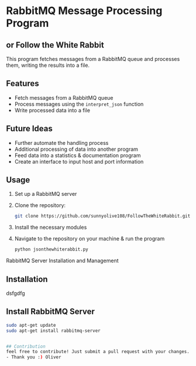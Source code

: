 # RabbitMQ Message Processing Program
## or Follow the White Rabbit

This program fetches messages from a RabbitMQ queue and processes them, writing the results into a file.

## Features

- Fetch messages from a RabbitMQ queue
- Process messages using the `interpret_json` function
- Write processed data into a file

## Future Ideas

- Further automate the handling process
- Additional processing of data into another program
- Feed data into a statistics & documentation program
- Create an interface to input host and port information

## Usage

1. Set up a RabbitMQ server
2. Clone the repository:

   ```bash
   git clone https://github.com/sunnyolive108/FollowTheWhiteRabbit.git
3. Install the necessary modules
4. Navigate to the repository on your machine & run the program
   ```bash
   python jsonthewhiterabbit.py

 RabbitMQ Server Installation and Management

## Installation
dsfgdfg 
## Install RabbitMQ Server

   ```bash
   sudo apt-get update
   sudo apt-get install rabbitmq-server

  
## Contribution
   feel free to contribute! Just submit a pull request with your changes.
- Thank you :) Oliver

